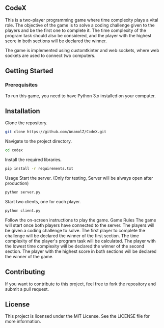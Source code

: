 ## CodeX

This is a two-player programming game where time complexity plays a vital role. The objective of the game is to solve a coding challenge given to the players and be the first one to complete it. The time complexity of the program task should also be considered, and the player with the highest score in both sections will be declared the winner.

The game is implemented using customtkinter and web sockets, where web sockets are used to connect two computers.

## Getting Started
### Prerequisites
To run this game, you need to have Python 3.x installed on your computer.

## Installation

Clone the repository.

```bash
git clone https://github.com/AnamolZ/CodeX.git
```

Navigate to the project directory.

```bash
cd codex
```
Install the required libraries.

```bash
pip install -r requirements.txt
```
Usage
Start the server. (Only for testing, Server will be always open after production)
```bash
python server.py
```
Start two clients, one for each player.
```bash
python client.py
```


Follow the on-screen instructions to play the game.
Game Rules
The game will start once both players have connected to the server.
The players will be given a coding challenge to solve.
The first player to complete the challenge will be declared the winner of the first section.
The time complexity of the player's program task will be calculated.
The player with the lowest time complexity will be declared the winner of the second section.
The player with the highest score in both sections will be declared the winner of the game.

## Contributing
If you want to contribute to this project, feel free to fork the repository and submit a pull request.

## License
This project is licensed under the MIT License. See the LICENSE file for more information.
